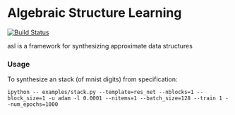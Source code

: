 # Algebraic Structure Learning


[![Build Status](https://travis-ci.org/zenna/asl.svg?branch=master)](https://travis-ci.org/zenna/asl)

asl is a framework for synthesizing approximate data structures

### Usage

To synthesize an stack (of mnist digits) from specification:
```
ipython -- examples/stack.py --template=res_net --nblocks=1 --block_size=1 -u adam -l 0.0001 --nitems=1 --batch_size=128 --train 1 --num_epochs=1000
```
